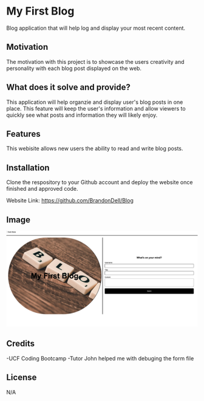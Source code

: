 # My First Blog
Blog application that will help log and display your most recent content. 

## Motivation

The motivation with this project is to showcase the users creativity and personality with each blog post displayed on the web. 

## What does it solve and provide?
This application will help organzie and display user's blog posts in one place. This feature will keep the user's information and allow viewers to quickly see what posts and information they will likely enjoy.


## Features
This webisite allows new users the ability to read and write blog posts.         

 ## Installation 
 Clone the respository to your Github account and deploy the website once finished and approved code. 
 
 Website Link: https://github.com/BrandonDell/Blog

 ## Image
 ![DellCioppia](./Assets/images/Blog%20Pic.png)

 ## Credits
 -UCF Coding Bootcamp
 -Tutor John helped me with debuging the form file 

 ## License
 N/A
